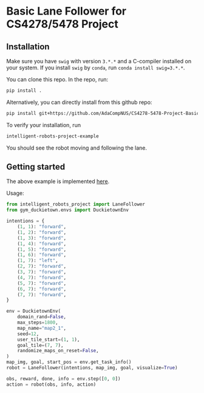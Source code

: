 # Basic Lane Follower for CS4278/5478 Project

## Installation

Make sure you have `swig` with version `3.*.*` and a C-compiler installed on
your system. If you install `swig` by `conda`, run `conda install swig=3.*.*`.

You can clone this repo. In the repo, run:
``` sh
pip install .
```
Alternatively, you can directly install from this github repo:
``` sh
pip install git+https://github.com/AdaCompNUS/CS4278-5478-Project-Basic-Lane-Follower.git
```

To verify your installation, run
``` sh
intelligent-robots-project-example
```
You should see the robot moving and following the lane.

## Getting started

The above example is implemented [here](src/intelligent_robots_project/example.py).

Usage:
``` python
from intelligent_robots_project import LaneFollower
from gym_duckietown.envs import DuckietownEnv

intentions = {
    (1, 1): "forward",
    (1, 2): "forward",
    (1, 3): "forward",
    (1, 4): "forward",
    (1, 5): "forward",
    (1, 6): "forward",
    (1, 7): "left",
    (2, 7): "forward",
    (3, 7): "forward",
    (4, 7): "forward",
    (5, 7): "forward",
    (6, 7): "forward",
    (7, 7): "forward",
}

env = DuckietownEnv(
    domain_rand=False,
    max_steps=1800,
    map_name="map2_1",
    seed=12,
    user_tile_start=(1, 1),
    goal_tile=(7, 7),
    randomize_maps_on_reset=False,
)
map_img, goal, start_pos = env.get_task_info()
robot = LaneFollower(intentions, map_img, goal, visualize=True)

obs, reward, done, info = env.step([0, 0])
action = robot(obs, info, action)
```
